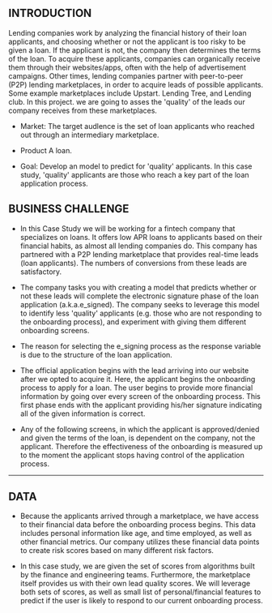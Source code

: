 
## INTRODUCTION

Lending companies work by analyzing the financial history of their loan applicants, and choosing whether
or not the applicant is too risky to be given a loan. If the applicant is not, the company then determines the
terms of the loan. To acquire these applicants, companies can organically receive them through their
websites/apps, often with the help of advertisement campaigns. Other times, lending companies partner
with peer-to-peer (P2P) lending marketplaces, in order to acquire leads of possible applicants. Some
example marketplaces include Upstart. Lending Tree, and Lending club. In this project. we are going to
asses the 'quality' of the leads our company receives from these marketplaces.

* Market: The target audlence is the set of loan applicants who reached out through an intermediary
marketplace.

* Product A loan.

* Goal: Develop an model to predict for 'quality' applicants. In this case study, 'quality' applicants are those
who reach a key part of the loan application process.

## BUSINESS CHALLENGE

* In this Case Study we will be working for a fintech company that specializes on loans. It offers low APR loans
to applicants based on their financial habits, as almost all lending companies do. This company has partnered with a
P2P lending marketplace that provides real-time leads (loan applicants). The numbers of conversions from these
leads are satisfactory.

* The company tasks you with creating a model that predicts whether or not these leads will complete the
electronic signature phase of the loan application (a.k.a.e_signed). The company seeks to leverage this model to
identify less 'quality' applicants (e.g. those who are not responding to the onboarding process), and experiment
with giving them different onboarding screens.


* The reason for selecting the e_signing process as the response variable is due to the structure of the loan
application.

* The official application begins with the lead arriving into our website after we opted to acquire it. Here, the applicant
begins the onboarding process to apply for a loan. The user begins to provide more financial information by going over
every screen of the onboarding process. This first phase ends with the applicant providing his/her signature indicating all of
the given information is correct.

* Any of the following screens, in which the applicant is approved/denied and given the terms of the loan, is
dependent on the company, not the applicant. Therefore the effectiveness of the onboarding is measured up to the
moment the applicant stops having control of the application
process.
------

## DATA

* Because the applicants arrived through a marketplace, we have access to their financial data before the
onboarding process begins. This data includes personal information like age, and time employed, as well as other
financial metrics. Our company utilizes these financial data points to create risk scores based on many different
risk factors.

* In this case study, we are given the set of scores from algorithms built by the finance and engineering teams.
Furthermore, the marketplace itself provides us with their own lead quality scores. We will leverage both sets
of scores, as well as small list of personal/financial features to predict if the user is likely to respond to our
current onboarding process.